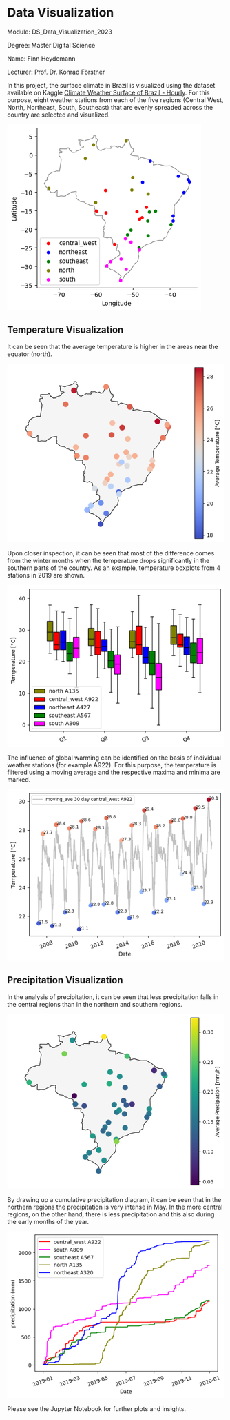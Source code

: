 # Data Visualization

Module: DS_Data_Visualization_2023

Degree: Master Digital Science 

Name: Finn Heydemann

Lecturer: Prof. Dr. Konrad Förstner
 

In this project, the surface climate in Brazil is visualized using the dataset available on Kaggle [Climate Weather Surface of Brazil - Hourly](https://www.kaggle.com/datasets/PROPPG-PPG/hourly-weather-surface-brazil-southeast-region). For this purpose, eight weather stations from each of the five regions (Central West, North, Northeast, South, Southeast) that are evenly spreaded across the country are selected and visualized.


![All clustered stations](./images/all_stations_clustered.png)

## Temperature Visualization

It can be seen that the average temperature is higher in the areas near the equator (north).

![Temperature Map](./images/stations_temperature_map.png)

Upon closer inspection, it can be seen that most of the difference comes from the winter months when the temperature drops significantly in the southern parts of the country. As an example, temperature boxplots from 4 stations in 2019 are shown.

![Four Boxplots](./images/boxplot_all.png)

The influence of global warming can be identified on the basis of individual weather stations (for example A922). For this purpose, the temperature is filtered using a moving average and the respective maxima and minima are marked.

![Filtered Temperature](./images/filtered_temp_A922.png)

## Precipitation Visualization

In the analysis of precipitation, it can be seen that less precipitation falls in the central regions than in the northern and southern regions.

![Precipitation Map](./images/stations_precipitation_map.png)

By drawing up a cumulative precipitation diagram, it can be seen that in the northern regions the precipitation is very intense in May. In the more central regions, on the other hand, there is less precipitation and this also during the early months of the year.

![cumulative precipitation](./images/Precipitation.png)

Please see the Jupyter Notebook for further plots and insights. 



